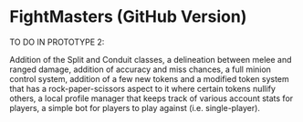 # FightMasters (GitHub Version)

TO DO IN PROTOTYPE 2:

Addition of the Split and Conduit classes, a delineation between melee and ranged damage, addition of accuracy
and miss chances, a full minion control system, addition of a few new tokens and a modified token system that
has a rock-paper-scissors aspect to it where certain tokens nullify others, a local profile manager that keeps 
track of various account stats for players, a simple bot for players to play against (i.e. single-player).